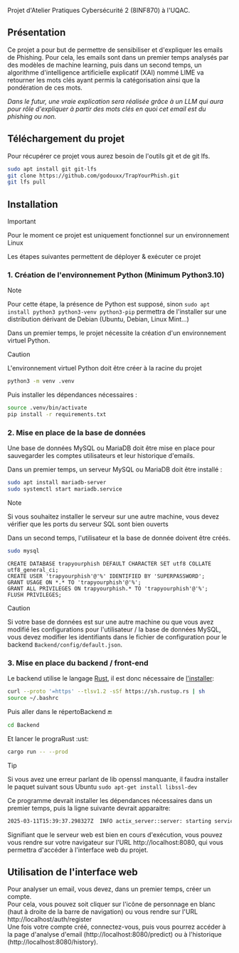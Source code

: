 Projet d'Atelier Pratiques Cybersécurité 2 (8INF870) à l'UQAC.

## Présentation

Ce projet a pour but de permettre de sensibiliser et d'expliquer les emails de Phishing. Pour cela, les emails sont dans un premier temps analysés par des modèles de machine learning, puis dans un second temps, un algorithme d'intelligence artificielle explicatif (XAI) nommé LIME va retourner les mots clés ayant permis la catégorisation ainsi que la pondération de ces mots.

*Dans le futur, une vraie explication sera réalisée grâce à un LLM qui aura pour rôle d'expliquer à partir des mots clés en quoi cet email est du phishing ou non.*

## Téléchargement du projet

Pour récupérer ce projet vous aurez besoin de l'outils git et de git lfs.

```bash
sudo apt install git git-lfs
git clone https://github.com/godouxx/TrapYourPhish.git
git lfs pull
```

## Installation

> [!IMPORTANT]
> Pour le moment ce projet est uniquement fonctionnel sur un environnement Linux

Les étapes suivantes permettent de déployer & exécuter ce projet

### 1. Création de l'environnement Python **(Minimum Python3.10)**

> [!NOTE]
> Pour cette étape, la présence de Python est supposé, sinon `sudo apt install python3 python3-venv python3-pip` permettra de l'installer sur une distribution dérivant de Debian (Ubuntu, Debian, Linux Mint...)

Dans un premier temps, le projet nécessite la création d'un environnement virtuel Python.

> [!CAUTION]
> L'environnement virtuel Python doit être créer à la racine du projet

```bash
python3 -m venv .venv
```

Puis installer les dépendances nécessaires :
```bash
source .venv/bin/activate
pip install -r requirements.txt
```

### 2. Mise en place de la base de données

Une base de données MySQL ou MariaDB doit être mise en place pour sauvegarder les comptes utilisateurs et leur historique d'emails.

Dans un premier temps, un serveur MySQL ou MariaDB doit être installé :
```bash
sudo apt install mariadb-server
sudo systemctl start mariadb.service
```

> [!NOTE]
> Si vous souhaitez installer le serveur sur une autre machine, vous devez vérifier que les ports du serveur SQL sont bien ouverts

Dans un second temps, l'utilisateur et la base de donnée doivent être créés.
```bash
sudo mysql
```

```mysql
CREATE DATABASE trapyourphish DEFAULT CHARACTER SET utf8 COLLATE utf8_general_ci;
CREATE USER 'trapyourphish'@'%' IDENTIFIED BY 'SUPERPASSWORD';
GRANT USAGE ON *.* TO 'trapyourphish'@'%';
GRANT ALL PRIVILEGES ON trapyourphish.* TO 'trapyourphish'@'%';
FLUSH PRIVILEGES;
```

> [!CAUTION]
> Si votre base de données est sur une autre machine ou que vous avez modifié les configurations pour l'utilisateur / la base de données MySQL, vous devez modifier les identifiants dans le fichier de configuration pour le backend `Backend/config/default.json`.

### 3. Mise en place du backend / front-end

Le backend utilise le langage [Rust](https://www.rust-lang.org/), il est donc nécessaire de [l'installer](https://www.rust-lang.org/tools/install):

```bash
curl --proto '=https' --tlsv1.2 -sSf https://sh.rustup.rs | sh
source ~/.bashrc
```

Puis aller dans le répertoBackend :end:
```bash
cd Backend
```

Et lancer le prograRust :ust:
```bash
cargo run -- --prod
```

> [!TIP]
> Si vous avez une erreur parlant de lib openssl manquante, il faudra installer le paquet suivant sous Ubuntu `sudo apt-get install libssl-dev`

Ce programme devrait installer les dépendances nécessaires dans un premier temps, puis la ligne suivante devrait apparaitre:
```bash
2025-03-11T15:39:37.298327Z  INFO actix_server::server: starting service: "actix-web-service-0.0.0.0:8080", workers: 12, listening on: 0.0.0.0:8080
```

Signifiant que le serveur web est bien en cours d'exécution, vous pouvez vous rendre sur votre navigateur sur l'URL http://localhost:8080, qui vous permettra d'accéder à l'interface web du projet.

## Utilisation de l'interface web

Pour analyser un email, vous devez, dans un premier temps, créer un compte.  
Pour cela, vous pouvez soit cliquer sur l'icône de personnage en blanc (haut à droite de la barre de navigation) ou vous rendre sur l'URL http://localhost/auth/register  
Une fois votre compte créé, connectez-vous, puis vous pourrez accéder à la page d'analyse d'email (http://localhost:8080/predict) ou à l'historique (http://localhost:8080/history).

